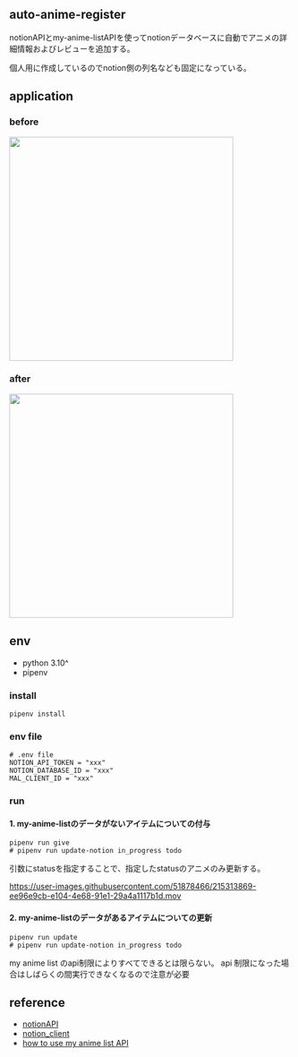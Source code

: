 ## auto-anime-register

notionAPIとmy-anime-listAPIを使ってnotionデータベースに自動でアニメの詳細情報およびレビューを追加する。

個人用に作成しているのでnotion側の列名なども固定になっている。

## application

### before

<img width="400" alt="" src="https://user-images.githubusercontent.com/51878466/215313235-6ac5306f-e7a5-4b94-8b11-878460f9c94c.png">

### after

<img width="400" alt="" src="https://user-images.githubusercontent.com/51878466/215313261-bae5e120-9648-4123-9955-dcd9fdf85dec.png">

## env

- python 3.10^
- pipenv

### install

```shell
pipenv install 
```

### env file

```shell
# .env file
NOTION_API_TOKEN = "xxx"
NOTION_DATABASE_ID = "xxx"
MAL_CLIENT_ID = "xxx"
```

### run

#### 1. my-anime-listのデータがないアイテムについての付与

```shell
pipenv run give
# pipenv run update-notion in_progress todo
```

引数にstatusを指定することで、指定したstatusのアニメのみ更新する。

https://user-images.githubusercontent.com/51878466/215313869-ee96e9cb-e104-4e68-91e1-29a4a1117b1d.mov

#### 2. my-anime-listのデータがあるアイテムについての更新

```shell
pipenv run update
# pipenv run update-notion in_progress todo
```
my anime list のapi制限によりすべてできるとは限らない。
api 制限になった場合はしばらくの間実行できなくなるので注意が必要

## reference

- [notionAPI](https://developers.notion.com/docs/getting-started)
- [notion_client](https://blog.rmc-8.com/2021/06/using-notion-api-with-python.html)
- [how to use my anime list API](https://myanimelist.net/forum/?topicid=1973141)
